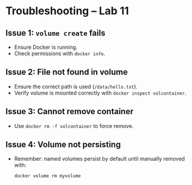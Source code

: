 # Troubleshooting – Lab 11

## Issue 1: `volume create` fails
- Ensure Docker is running.
- Check permissions with `docker info`.

## Issue 2: File not found in volume
- Ensure the correct path is used (`/data/hello.txt`).
- Verify volume is mounted correctly with `docker inspect volcontainer`.

## Issue 3: Cannot remove container
- Use `docker rm -f volcontainer` to force remove.

## Issue 4: Volume not persisting
- Remember: named volumes persist by default until manually removed with:
  ```bash
  docker volume rm myvolume
  ```

